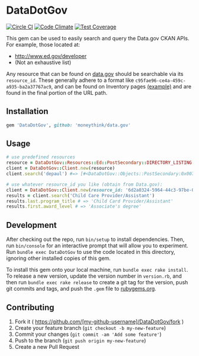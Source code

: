 # DataDotGov

[![Circle CI](https://circleci.com/gh/moneythink/data.gov.svg?style=svg)](https://circleci.com/gh/moneythink/data.gov) [![Code Climate](https://codeclimate.com/repos/5716a309ec824e00920037de/badges/f9f006b036c05bbbc3cd/gpa.svg)](https://codeclimate.com/repos/5716a309ec824e00920037de/feed) [![Test Coverage](https://codeclimate.com/repos/5716a309ec824e00920037de/badges/f9f006b036c05bbbc3cd/coverage.svg)](https://codeclimate.com/repos/5716a309ec824e00920037de/coverage)

This gem can be used to easily search and query the Data.gov CKAN APIs. For example, those located at:

- http://www.ed.gov/developer
- (Not an exhaustive list)

Any resource that can be found on [data.gov](http://www.data.gov/) should be searchable via its `resource_id`. These generally adhere to a format like `c95fae96-ce4a-459c-a935-ba2a37767ac9`, and can be found on Inventory pages [(example)](https://inventory.data.gov/dataset/032e19b4-5a90-41dc-83ff-6e4cd234f565/resource/38625c3d-5388-4c16-a30f-d105432553a4) and are found in the final portion of the URL path.

## Installation

```ruby
gem 'DataDotGov', github: 'moneythink/data.gov'
```

## Usage

```ruby
# use predefined resources
resource = DataDotGov::Resources::Ed::PostSecondary::DIRECTORY_LISTING
client = DataDotGov::Client.new(resource)
client.search('depaul') #=> [#<DataDotGov::Objects::PostSecondary:0x007ff8c5904cf8 @_id=1104, @institution_name="DePaul University", @state="IL", ... ]

# use whatever resource_id you like (obtain from Data.gov):
client = DataDotGov::Client.new(resource_id: '6d2a0324-5964-44c3-97be-061c0eb5fcc9')
results = client.search('Child Care Provider/Assistant')
results.last.program_title # => 'Child Card Provider/Assistant'
results.first.award_level # => 'Associate's degree'
```

## Development

After checking out the repo, run `bin/setup` to install dependencies. Then, run `bin/console` for an interactive prompt that will allow you to experiment. Run `bundle exec DataDotGov` to use the code located in this directory, ignoring other installed copies of this gem.

To install this gem onto your local machine, run `bundle exec rake install`. To release a new version, update the version number in `version.rb`, and then run `bundle exec rake release` to create a git tag for the version, push git commits and tags, and push the `.gem` file to [rubygems.org](https://rubygems.org).

## Contributing

1. Fork it ( https://github.com/[my-github-username]/DataDotGov/fork )
2. Create your feature branch (`git checkout -b my-new-feature`)
3. Commit your changes (`git commit -am 'Add some feature'`)
4. Push to the branch (`git push origin my-new-feature`)
5. Create a new Pull Request
